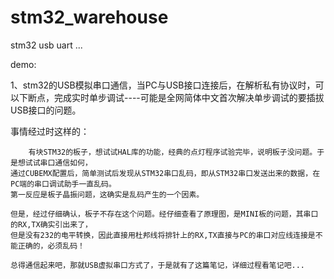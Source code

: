 # stm32_warehouse
stm32 usb uart ...

demo:

1、stm32的USB模拟串口通信，当PC与USB接口连接后，在解析私有协议时，可以下断点，完成实时单步调试----可能是全网简体中文首次解决单步调试的要插拔USB接口的问题。

事情经过时这样的：

	    有块STM32的板子，想试试HAL库的功能，经典的点灯程序试验完毕，说明板子没问题。于是想试试串口通信如何，
	通过CUBEMX配置后，简单测试后发现从STM32串口乱码，即从STM32串口发送出来的数据，在PC端的串口调试助手一直乱码。
	第一反应是板子晶振问题，这确实是乱码产生的一个因素。

	但是，经过仔细确认，板子不存在这个问题。经仔细查看了原理图，是MINI板的问题，其串口的RX,TX确实引出来了，
	但是没有232的电平转换，因此直接用杜邦线将排针上的RX,TX直接与PC的串口对应线连接是不能正确的，必须乱码！
	
	总得通信起来吧，那就USB虚拟串口方式了，于是就有了这篇笔记，详细过程看笔记吧...


